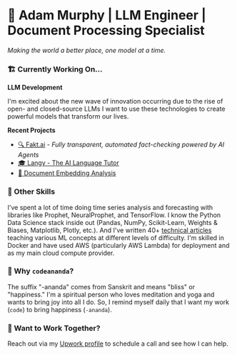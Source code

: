 # 🤖 Adam Murphy | LLM Engineer | Document Processing Specialist

*Making the world a better place, one model at a time.*

### 🏗️ Currently Working On...

**LLM Development**

I'm excited about the new wave of innovation occurring due to the rise of open- and closed-source LLMs I want to use these technologies to create powerful models that transform our lives. 

**Recent Projects**

* [🔍 Fakt.ai](https://github.com/codeananda/fakt_ai/) - 
*Fully transparent, automated fact-checking powered by AI Agents*
* [🎓 Langy - The AI Language Tutor](https://github.com/codeananda/langy)
* [📄 Document Embedding Analysis](https://github.com/codeananda/document_embedding_analysis)

### 💪 Other Skills

I've spent a lot of time doing time series analysis and forecasting with libraries like Prophet, NeuralProphet, and TensorFlow. I know the Python Data Science stack inside out (Pandas, NumPy, Scikit-Learn, Weights & Biases, Matplotlib, Plotly, etc.). And I've written 40+ [technical articles](https://github.com/codeananda/technical_articles) teaching various ML concepts at different levels of difficulty. I'm skilled in Docker and have used AWS (particularly AWS Lambda) for deployment and as my main cloud compute provider.

### 🤔 Why `codeananda`?

The suffix "-ananda" comes from Sanskrit and means "bliss" or "happiness." I'm a spiritual person who loves meditation and yoga and wants to bring joy into all I do. So, I remind myself daily that I want my work (`code`) to bring happiness (`-ananda`).

### 🤝 Want to Work Together?

Reach out via my [Upwork profile](https://www.upwork.com/freelancers/~01153ca9fd0099730e) to schedule a call and see how I can help.


<!--
**codeananda/codeananda** is a ✨ _special_ ✨ repository because its `README.md` (this file) appears on your GitHub profile.

Here are some ideas to get you started:

- 🔭 I’m currently working on ...
- 🌱 I’m currently learning ...
- 👯 I’m looking to collaborate on ...
- 🤔 I’m looking for help with ...
- 💬 Ask me about ...
- 📫 How to reach me: ...
- 😄 Pronouns: ...
- ⚡ Fun fact: ...
-->
